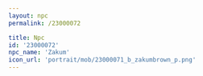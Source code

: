 ```yaml
---
layout: npc
permalink: /23000072

title: Npc
id: '23000072'
npc_name: 'Zakum'
icon_url: 'portrait/mob/23000071_b_zakumbrown_p.png'
---
```

